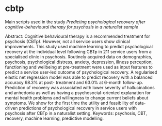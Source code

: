 # cbtp

Main scripts used in the study _Predicting psychological recovery after cognitive-behavioural therapy for psychosis in a naturalist sample_

Abstract: Cognitive behavioural therapy is a recommended treatment for psychosis (CBTp). However, not all service users show clinical improvements. This study used machine learning to predict psychological recovery at the individual level following CBTp in 211 service users from a specialised clinic in psychosis. Routinely acquired data on demographics, psychosis, psychological distress, anxiety, depression, illness perception, functioning and wellbeing at pre-treatment were used as input features to predict a service user-led outcome of psychological recovery. A regularised elastic net regression model was able to predict recovery with a balanced accuracy 68.3% at post- treatment and 63.0% at 6-month follow-up. Prediction of recovery was associated with lower severity of hallucinations and anhedonia as well as having a psychosocial-oriented explanation for mental health problems and willingness to change current beliefs about symptoms. We show for the first time the utility and feasibility of data- driven predictions of psychological recovery in service users with psychosis after CBTp in a naturalist setting. Keywords: psychosis, CBT, recovery, machine learning, predictive modelling.
